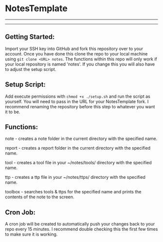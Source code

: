 # NotesTemplate
------------------------------------------------------------------
------------------------------------------------------------------
## Getting Started:

Import your SSH key into GitHub and fork this repository over to your account. Once you have done this clone the repo to your local machine using ```git clone <URL> notes```. The functions within this repo will only work if your local repository is named 'notes'. If you change this you will also have to adjust the setup script. 

## Setup Script:

Add execute permissions with ```chmod +x ./setup.sh``` and run the script as yourself. You will need to pass in the URL for your NotesTemplate fork. I recommend renaming the repository before this step to whatever you want it to be. 

## Functions:
 
note <name>- creates a note folder in the current directory with the specified name. 

report <name> - creates a report folder in the current directory with the specified name.

tool <name> - creates a tool file in your ~/notes/tools/ directory with the specified name.

ttp <name> - creates a ttp file in your ~/notes/ttps/ directory with the specified name. 

toolbox <name> - searches tools & ttps for the specified name and prints the contents of the note to the screen. 

## Cron Job:

A cron job will be created to automatically push your changes back to your repo every 15 minutes. I recommend double checking this the first few times to make sure it is working. 